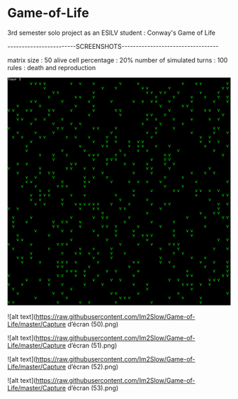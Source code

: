 # Game-of-Life

3rd semester solo project as an ESILV student : Conway's Game of Life

------------------------SCREENSHOTS----------------------------------

matrix size : 50 
alive cell percentage : 20%
number of simulated turns : 100
rules : death and reproduction

![alt text](https://raw.githubusercontent.com/Im2Slow/Game-of-Life/master/tour1.png)







![alt text](https://raw.githubusercontent.com/Im2Slow/Game-of-Life/master/Capture d’écran (50).png)







![alt text](https://raw.githubusercontent.com/Im2Slow/Game-of-Life/master/Capture d’écran (51).png)







![alt text](https://raw.githubusercontent.com/Im2Slow/Game-of-Life/master/Capture d’écran (52).png)






![alt text](https://raw.githubusercontent.com/Im2Slow/Game-of-Life/master/Capture d’écran (53).png)
